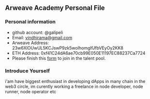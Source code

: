 ## Arweave Academy Personal File

### Personal information

- github account: @galipeli
- Email: vindhirama@gmail.com
- Arweave Address: 23w6XlOUwUL5KCJswP9zk5woIhomglfJfbVEyOy2KK8
- ETH Address: 0xf41C24dA6ae70cb99E050E11197EC88237Ca7724
- Please finish this [form](https://docs.google.com/forms/d/e/1FAIpQLSfWA5fIIcBgmRppm3jNz5vmf9Mai_QMVil-2pO4r7YKn_Zhtw/viewform?usp=sf_link) to join in the talent pool.

### Introduce Yourself
 i'am have biggest enthusiast in developing dApps in many chain in the web3 circle, im curently working a freelance in node developer, node runner, node operator etc
